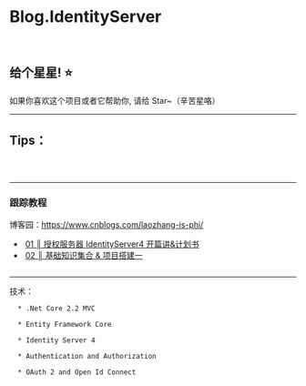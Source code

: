 # Blog.IdentityServer

&nbsp;
&nbsp;

## 给个星星! ⭐️
如果你喜欢这个项目或者它帮助你, 请给 Star~（辛苦星咯）

*********************************************************

## Tips：
```



```


*****************************************************
### 跟踪教程


博客园：https://www.cnblogs.com/laozhang-is-phi/
<ul>
<li>&nbsp;<a id="post_title_link_10483922" href="https://www.cnblogs.com/laozhang-is-phi/p/10483922.html">01 ║ 授权服务器 IdentityServer4 开篇讲&amp;计划书</a></li>
<li>&nbsp;<a id="post_title_link_10483922" href="https://www.cnblogs.com/laozhang-is-phi/p/10529982.html">02 ║ 基础知识集合 & 项目搭建一</a></li>


</ul>

```
```



**************************************************************

  技术：

      * .Net Core 2.2 MVC
      
      * Entity Framework Core

      * Identity Server 4

      * Authentication and Authorization

      * OAuth 2 and Open Id Connect
      



 
